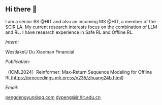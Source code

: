 ## Hi there 👋

I am a senior BS @HIT and also an incoming MS @HIT, a member of the SCIR LA.
My current research interests focus on the combination of LLM and RL. I have research experience in Safe RL and Offline RL.

*Intern:*

WestlakeU
Du Xiaoman Financial

*Publication:*

（ICML2024）Reinformer: Max-Return Sequence Modeling for Offline RL(https://proceedings.mlr.press/v235/zhuang24b.html)

*Email:*

pengdengyun@qq.com
dypeng@ir.hit.edu.cn
